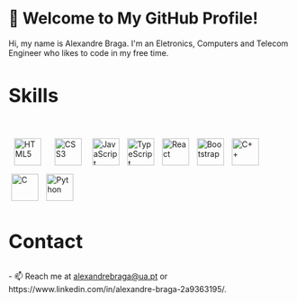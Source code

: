 # 👋 Welcome to My GitHub Profile!

Hi, my name is Alexandre Braga. I'm an Eletronics, Computers and Telecom Engineer who likes to code in my free time.

<div style="line-height: 2.5; padding: 10px 0; font-size: 34px;"><strong>Skills</strong></div>

<div>

  <!-- First Row: Web Fundamentals -->
  <a href="https://developer.mozilla.org/en-US/docs/Web/HTML" title="HTML5"><img src="https://raw.githubusercontent.com/danielcranney/readme-generator/main/public/icons/skills/html5-colored.svg" alt="HTML5" height="48" style="margin: 10px;"></a>
  <a href="https://developer.mozilla.org/en-US/docs/Web/CSS" title="CSS3"><img src="https://raw.githubusercontent.com/danielcranney/readme-generator/main/public/icons/skills/css3-colored.svg" alt="CSS3" height="48" style="margin: 10px;"></a>
  <a href="https://developer.mozilla.org/en-US/docs/Web/JavaScript" title="JavaScript"><img src="https://raw.githubusercontent.com/danielcranney/readme-generator/main/public/icons/skills/javascript-colored.svg" alt="JavaScript" height="48" style="margin: 5px;"></a>
  <a href="https://www.typescriptlang.org/" title="TypeScript"><img src="https://raw.githubusercontent.com/danielcranney/readme-generator/main/public/icons/skills/typescript-colored.svg" alt="TypeScript" height="48" style="margin: 5px;"></a>
  <a href="https://react.dev/" title="React"><img src="https://raw.githubusercontent.com/danielcranney/readme-generator/main/public/icons/skills/react-colored.svg" alt="React" height="48" style="margin: 5px;"></a>
  <a href="https://getbootstrap.com/" tittle="Bootstrap"><img src="https://raw.githubusercontent.com/danielcranney/readme-generator/main/public/icons/skills/bootstrap-colored.svg" alt="Bootstrap" height="48" style="margin: 5px;"></a>
  <a href="https://en.cppreference.com/w/" title="C++"><img src="https://raw.githubusercontent.com/danielcranney/readme-generator/main/public/icons/skills/cplusplus-colored.svg" alt="C++" height="48" style="margin: 5px;"></a>
  <a href="https://en.cppreference.com/w/c" title="C"><img src="https://raw.githubusercontent.com/danielcranney/readme-generator/main/public/icons/skills/c-colored.svg" alt="C" height="48" style="margin: 5px;"></a>
  <a href="https://www.python.org/" title="Python"><img src="https://raw.githubusercontent.com/danielcranney/readme-generator/main/public/icons/skills/python-colored.svg" alt="Python" height="48" style="margin: 5px;"></a>
</div>

<div style="line-height: 2.5; padding: 10px 0; font-size: 34px;"><strong>Contact</strong></div>
- 📫 Reach me at <a href="mailto:alexandrebraga@ua.pt">alexandrebraga@ua.pt</a> or https://www.linkedin.com/in/alexandre-braga-2a9363195/.
